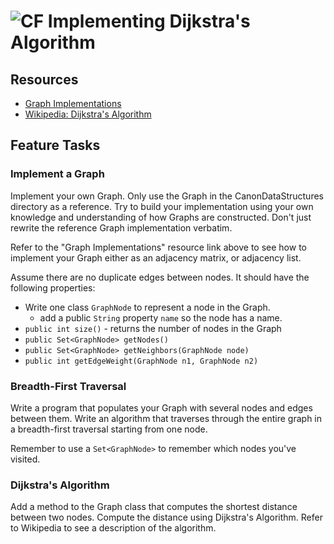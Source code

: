 # ![CF](http://i.imgur.com/7v5ASc8.png) Implementing Dijkstra's Algorithm

## Resources
* [Graph Implementations](https://secweb.cs.odu.edu/~zeil/cs361/web/website/Lectures/graphbasics/pages/ar01s02.html)
* [Wikipedia: Dijkstra's Algorithm](https://en.wikipedia.org/wiki/Dijkstra%27s_algorithm#Algorithm)

## Feature Tasks
### Implement a Graph
Implement your own Graph. Only use the Graph in the CanonDataStructures
directory as a reference. Try to build your implementation using your own
knowledge and understanding of how Graphs are constructed. Don't just rewrite
the reference Graph implementation verbatim.

Refer to the "Graph Implementations" resource link above to see how to
implement your Graph either as an adjacency matrix, or adjacency list.

Assume there are no duplicate edges between nodes. It should have the following
properties:

* Write one class `GraphNode` to represent a node in the Graph.
  * add a public `String` property `name` so the node has a name.
* `public int size()` - returns the number of nodes in the Graph
* `public Set<GraphNode> getNodes()`
* `public Set<GraphNode> getNeighbors(GraphNode node)`
* `public int getEdgeWeight(GraphNode n1, GraphNode n2)`

### Breadth-First Traversal
Write a program that populates your Graph with several nodes and edges between
them. Write an algorithm that traverses through the entire graph in
a breadth-first traversal starting from one node.

Remember to use a `Set<GraphNode>` to remember which nodes you've visited.

### Dijkstra's Algorithm
Add a method to the Graph class that computes the shortest distance between 
two nodes. Compute the distance using Dijkstra's Algorithm. Refer to Wikipedia
to see a description of the algorithm.

